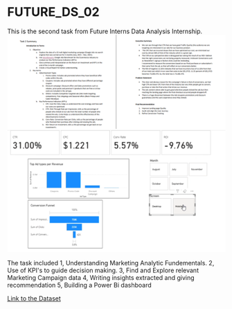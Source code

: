 # FUTURE_DS_02
This is the second task from Future Interns Data Analysis Internship.
![First Image](https://github.com/Adnan-M03/FUTURE_DS_02/blob/main/Task2%20Summary.png)
![Second Image](https://github.com/Adnan-M03/FUTURE_DS_02/blob/main/Task%202.png)

The task included
1, Understanding Marketing Analytic Fundementals.
2, Use of KPI's to guide decision making.
3, Find and Explore relevant Marketing Campaign data
4, Writing insights extracted and giving recommendation
5, Building a Power Bi dashboard

[Link to the Dataset](https://www.kaggle.com/datasets/marceaxl82/shopping-mall-paid-search-campaign-dataset/data)
